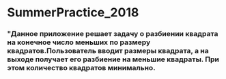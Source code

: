 # SummerPractice_2018

### "Данное приложение решает задачу о разбиении квадрата на конечное число меньших по размеру квадратов.Пользователь вводит размеры квадрата, а на выходе получает его разбиение на меньшие квадраты. При этом количество квадратов минимально. 
